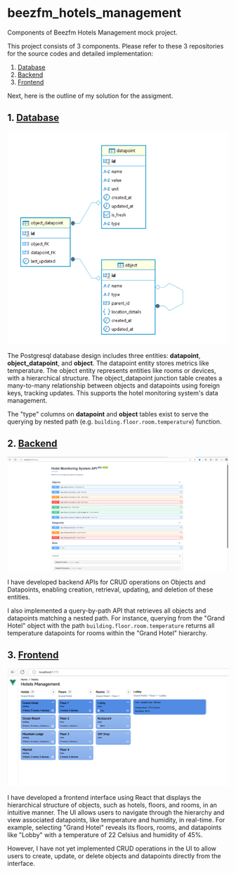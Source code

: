 # beezfm_hotels_management
Components of Beezfm Hotels Management mock project.

This project consists of 3 components. Please refer to these 3 repositories for the source codes and detailed implementation: 

1. [Database](https://github.com/trixt63/beezfm_database)
2. [Backend](https://github.com/trixt63/beezfm_backend)
3. [Frontend](https://github.com/trixt63/beezfm_frontend)

Next, here is the outline of my solution for the assigment.

## 1. [Database](https://github.com/trixt63/beezfm_database)
![Database design](assets/db_design.png)

The Postgresql database design includes three entities: **datapoint**, **object_datapoint**, and **object**. The datapoint entity stores metrics like temperature. The object entity represents entities like rooms or devices, with a hierarchical structure. The object_datapoint junction table creates a many-to-many relationship between objects and datapoints using foreign keys, tracking updates. This supports the hotel monitoring system's data management.

The "type" columns on **datapoint** and **object** tables exist to serve the querying by nested path (e.g. `building.floor.room.temperature`) function.

## 2. [Backend](https://github.com/trixt63/beezfm_backend)
![Backend](assets/backend_doc.png)

I have developed backend APIs for CRUD operations on Objects and Datapoints, enabling creation, retrieval, updating, and deletion of these entities. 

I also implemented a query-by-path API that retrieves all objects and datapoints matching a nested path. For instance, querying from the "Grand Hotel" object with the path `building.floor.room.temperature` returns all temperature datapoints for rooms within the "Grand Hotel" hierarchy.

## 3. [Frontend](https://github.com/trixt63/beezfm_frontend)
![Frontend](assets/frontend_demo.png)

I have developed a frontend interface using React that displays the hierarchical structure of objects, such as hotels, floors, and rooms, in an intuitive manner. The UI allows users to navigate through the hierarchy and view associated datapoints, like temperature and humidity, in real-time. For example, selecting "Grand Hotel" reveals its floors, rooms, and datapoints like "Lobby" with a temperature of 22 Celsius and humidity of 45%. 

However, I have not yet implemented CRUD operations in the UI to allow users to create, update, or delete objects and datapoints directly from the interface.
